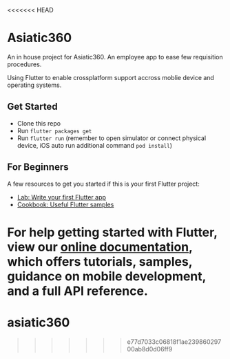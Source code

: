 <<<<<<< HEAD
# Asiatic360

An in house project for Asiatic360. An employee app to ease few requisition procedures.

Using Flutter to enable crossplatform support accross moblie device and operating systems.

## Get Started

*   Clone this repo
*   Run `flutter packages get`
*   Run `flutter run` (remember to open simulator or connect physical device, iOS auto run additional command `pod install`)

## For Beginners

A few resources to get you started if this is your first Flutter project:

*   [Lab: Write your first Flutter app](https://flutter.dev/docs/get-started/codelab)
*   [Cookbook: Useful Flutter samples](https://flutter.dev/docs/cookbook)

For help getting started with Flutter, view our
[online documentation](https://flutter.dev/docs), which offers tutorials,
samples, guidance on mobile development, and a full API reference.
=======
# asiatic360
>>>>>>> e77d7033c06818f1ae23986029700ab8d0d06ff9

